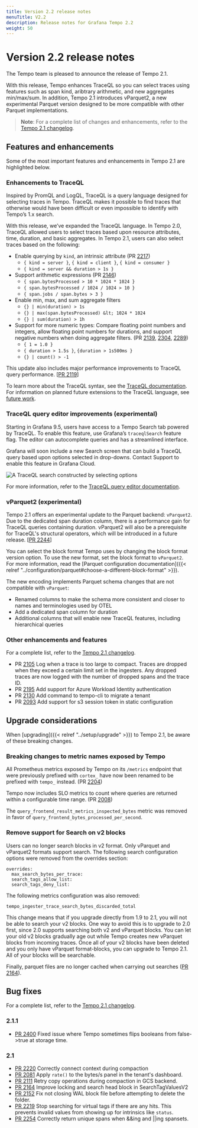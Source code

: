 ```yaml
---
title: Version 2.2 release notes
menuTitle: V2.2
description: Release notes for Grafana Tempo 2.2
weight: 50
---
```


# Version 2.2 release notes

The Tempo team is pleased to announce the release of Tempo 2.1.

With this release, Tempo enhances TraceQL so you can select traces using features such as span kind, aribtrary arithmetic, and new aggregates min/max/sum. In addition, Tempo 2.1 introduces vParquet2, a new experimental Parquet version designed to be more compatible with other Parquet implementations.

>**Note**: For a complete list of changes and enhancements, refer to the [Tempo 2.1 changelog](https://github.com/grafana/tempo/releases).

## Features and enhancements

Some of the most important features and enhancements in Tempo 2.1 are highlighted below.

### Enhancements to TraceQL

Inspired by PromQL and LogQL, TraceQL is a query language designed for selecting traces in Tempo. TraceQL makes it possible to find traces that otherwise would have been difficult or even impossible to identify with Tempo’s 1.x search.

With this release, we’ve expanded the TraceQL language. In Tempo 2.0, TraceQL allowed users to select traces based upon resource attributes, time, duration, and basic aggregates. In Tempo 2.1, users can also select traces based on the following:

* Enable querying by `kind`, an intrinsic attribute  (PR [2217](https://github.com/grafana/tempo/pull/2217))
    * `{ kind = server }`, `{ kind = client }`, `{ kind = consumer }`
    * `{ kind = server && duration > 1s }`
* Support arithmetic expressions (PR [2146](https://github.com/grafana/tempo/pull/2146))
    * `{ span.bytesProcessed > 10 * 1024 * 1024 }`
    * `{ span.bytesProcessed / 1024 / 1024 > 10 }`
    * `{ span.jobs / span.bytes > 3 }`
* Enable min, max, and sum aggregate filters
    * `{} | min(duration) > 1s`
    * `{} | max(span.bytesProcessed) &lt; 1024 * 1024`
    * `{} | sum(duration) > 1h`
* Support for more numeric types: Compare floating point numbers and integers, allow floating point numbers for durations, and support negative numbers when doing aggregate filters. (PR [2139](https://github.com/grafana/tempo/pull/2139), [2304](https://github.com/grafana/tempo/pull/2304), [2289](https://github.com/grafana/tempo/pull/2289))
    * `{ 1 = 1.0 }`
    * `{ duration > 1.5s }`, `{duration > 1s500ms }`
    * `{} | count() > -1`

This update also includes major performance improvements to TraceQL query performance. [[PR 2119](https://github.com/grafana/tempo/pull/2119)]

To learn more about the TraceQL syntax, see the [TraceQL documentation](http://localhost:3002/docs/tempo/latest/traceql/). For information on planned future extensions to the TraceQL language, see [future work](http://localhost:3002/docs/tempo/latest/traceql/architecture/).

### TraceQL query editor improvements (experimental)

Starting in Grafana 9.5, users have access to a Tempo Search tab powered by TraceQL. To enable this feature, use Grafana’s `traceqlSearch` feature flag.  The editor can autocomplete queries and has a streamlined interface.

Grafana will soon include a new Search screen that can build a TraceQL query based upon options selected in drop-downs. Contact Support to enable this feature in Grafana Cloud.

![A TraceQL search constructed by selecting options](/media/docs/tempo/traceql/screenshot-explore-traceql-search.png "The new Search tab in Grafana Explore")

For more information, refer to the [TraceQL query editor documentation](http://localhost:3002/docs/tempo/latest/traceql/query-editor/).
### vParquet2 (experimental)

Tempo 2.1 offers an experimental update to the Parquet backend: `vParquet2`. Due to the dedicated span duration column, there is a performance gain for TraceQL queries containing duration. vParquet2 will also be a prerequisite for TraceQL's structural operators, which will be introduced in a future release. [[PR 2244](https://github.com/grafana/tempo/pull/2244)]

You can select the block format Tempo uses by changing the block format version option. To use the new format, set the block format to `vParquet2`. For more information, read the [Parquet configuration documentation]({{< relref "../configuration/parquet#choose-a-different-block-format" >}}).

The new encoding implements Parquet schema changes that are not compatible with `vParquet`:

* Renamed columns to make the schema more consistent and closer to names and terminologies used by OTEL
* Add a dedicated span column for duration
* Additional columns that will enable new TraceQL features, including hierarchical queries

### Other enhancements and features

For a complete list, refer to the [Tempo 2.1 changelog](https://github.com/grafana/tempo/releases).

* PR [2105](https://github.com/grafana/tempo/pull/2105) Log when a trace is too large to compact. Traces are dropped when they exceed a certain limit set in the ingesters. Any dropped traces are now logged with the number of dropped spans and the trace ID.
* PR [2195](https://github.com/grafana/tempo/pull/2195) Add support for Azure Workload Identity authentication
* PR [2130](https://github.com/grafana/tempo/pull/2130) Add command to  tempo-cli to migrate a tenant
* PR [2093](https://github.com/grafana/tempo/pull/2093) Add support for s3 session token in static configuration

## Upgrade considerations

When [upgrading]({{< relref "../setup/upgrade" >}}) to Tempo 2.1, be aware of these breaking changes.

### Breaking changes to metric names exposed by Tempo

All Prometheus metrics exposed by Tempo on its `/metrics` endpoint that were previously prefixed  with `cortex_` have now been renamed to be prefixed with `tempo_` instead. (PR [2204](https://github.com/grafana/tempo/pull/2204))

Tempo now includes SLO metrics to count where queries are returned within a configurable time range. (PR [2008](https://github.com/grafana/tempo/pull/2008))

The `query_frontend_result_metrics_inspected_bytes` metric was removed in favor of `query_frontend_bytes_processed_per_second`.

### Remove support for Search on v2 blocks

Users can no longer search blocks in v2 format. Only vParquet and vParquet2 formats support search. The following search configuration options were removed from the overrides section:

```
overrides:
  max_search_bytes_per_trace:
  search_tags_allow_list:
  search_tags_deny_list:
```

The following metrics configuration was also removed:

```
tempo_ingester_trace_search_bytes_discarded_total
```

This change means that if you upgrade directly from 1.9 to 2.1, you will not be able to search your v2 blocks.
One way to avoid this is to upgrade to 2.0 first, since 2.0 supports searching both v2 and vParquet blocks.
You can let your old v2 blocks gradually age out while Tempo creates new vParquet blocks from incoming traces.
Once all of your v2 blocks have been deleted and you only have vParquet format-blocks, you can upgrade to Tempo 2.1.
All of your blocks will be searchable.

Finally, parquet files are no longer cached when carrying out searches ([PR 2164](https://github.com/grafana/tempo/pull/2164)).

## Bug fixes

For a complete list, refer to the [Tempo 2.1 changelog](https://github.com/grafana/tempo/releases).

### 2.1.1

* [PR 2400](https://github.com/grafana/tempo/issues/2400) Fixed issue where Tempo sometimes flips booleans from false->true at storage time.

### 2.1

* [PR 2220](https://github.com/grafana/tempo/pull/2220) Correctly connect context during compaction
* [PR 2081](https://github.com/grafana/tempo/pull/2081)  Apply `rate()` to the bytes/s panel in the tenant's dashboard.
* [PR 2111](https://github.com/grafana/tempo/pull/2111) Retry copy operations during compaction in GCS backend.
* [PR 2164](https://github.com/grafana/tempo/pull/2164) Improve locking and search head block in SearchTagValuesV2
* [PR 2152](https://github.com/grafana/tempo/pull/2152)  Fix not closing WAL block file before attempting to delete the folder.
* [PR 2219](https://github.com/grafana/tempo/pull/2219) Stop searching for virtual tags if there are any hits. This prevents invalid values from showing up for intrinsics like `status`.
* [PR 2254](https://github.com/grafana/tempo/pull/2254) Correctly return unique spans when &&ing and ||ing spansets.
